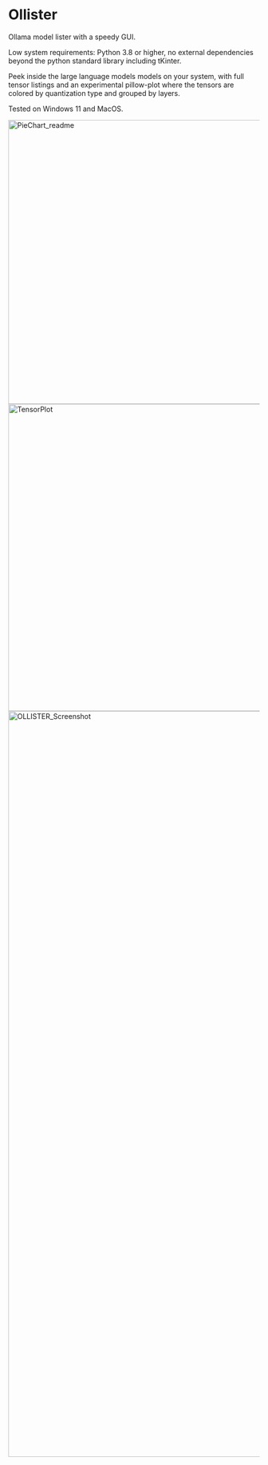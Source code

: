 # Ollister
Ollama model lister with a speedy GUI. 

Low system requirements: Python 3.8 or higher, no external dependencies beyond the python standard library including tKinter.

Peek inside the large language models models on your system, with full tensor listings and an experimental pillow-plot where the tensors are colored by quantization type and grouped by layers.

Tested on Windows 11 and MacOS.

<img width="569" alt="PieChart_readme" src="https://github.com/user-attachments/assets/62749287-75de-4097-b4c9-17820e32349d" />



<img width="615" alt="TensorPlot" src="https://github.com/user-attachments/assets/1332b29a-c3cf-4d6e-9215-1dab7962ab10" />



<img width="1494" alt="OLLISTER_Screenshot" src="https://github.com/user-attachments/assets/f897d809-8b71-44e3-8282-67e504021561" />
